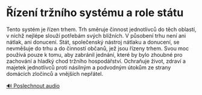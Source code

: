 # Řízení tržního systému a role státu

<speak>
<prosody rate="95%" pitch="+0%">
<emphasis level="strong">Tento systém je řízen trhem. Trh směruje činnost jednotlivců do těch oblastí, v nichž nejlépe slouží potřebám svých bližních.</emphasis> <emphasis level="moderate">V působení trhu není ani nátlak, ani donucení.</emphasis> <emphasis level="moderate">Stát, společenský nástroj nátlaku a donucení, se nevměšuje do trhu a do činností občanů, jež jsou řízeny trhem.</emphasis> Svou moc používá pouze k tomu, aby zabránil jednání, které by bylo zhoubné pro zachování a hladký chod tržního hospodářství. <emphasis level="moderate">Ochraňuje život, zdraví a majetek jednotlivců proti násilným a podvodným útokům ze strany domácích zločinců a vnějších nepřátel.</emphasis>
</prosody>
</speak>

[🔊 Poslechnout audio](/data/7-paragraphs/audio/chapter_50/para_006-Tento-systm-je-zen-trhem-Trh-smruje-innost-j.mp3) 